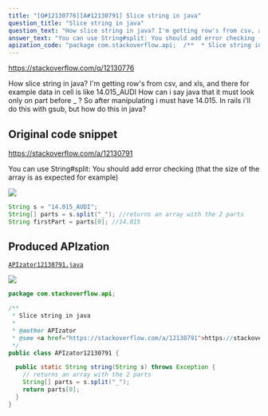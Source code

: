```yaml
---
title: "[Q#12130776][A#12130791] Slice string in java"
question_title: "Slice string in java"
question_text: "How slice string in java? I'm getting row's from csv, and xls, and there for example data in cell is like 14.015_AUDI How can i say java that it must look only on part before _ ? So after manipulating i must have 14.015. In rails i'll do this with gsub, but how do this in java?"
answer_text: "You can use String#split: You should add error checking (that the size of the array is as expected for example)"
apization_code: "package com.stackoverflow.api;  /**  * Slice string in java  *  * @author APIzator  * @see <a href=\"https://stackoverflow.com/a/12130791\">https://stackoverflow.com/a/12130791</a>  */ public class APIzator12130791 {    public static String string(String s) throws Exception {     // returns an array with the 2 parts     String[] parts = s.split(\"_\");     return parts[0];   } }"
---
```


https://stackoverflow.com/q/12130776

How slice string in java? I&#x27;m getting row&#x27;s from csv, and xls, and there for example data in cell is like
14.015_AUDI
How can i say java that it must look only on part before _ ? So after manipulating i must have 14.015. In rails i&#x27;ll do this with gsub, but how do this in java?



## Original code snippet

https://stackoverflow.com/a/12130791

You can use String#split:
You should add error checking (that the size of the array is as expected for example)

<div class="code-logo"><img src="/stackoverflow.png" /></div>

```java
String s = "14.015_AUDI";
String[] parts = s.split("_"); //returns an array with the 2 parts
String firstPart = parts[0]; //14.015
```

## Produced APIzation

[`APIzator12130791.java`](https://github.com/pasqualesalza/apization-temp/raw/main/data/search/APIzator12130791.java)

<div class="code-logo"><img src="/apizator.png" /></div>

```java
package com.stackoverflow.api;

/**
 * Slice string in java
 *
 * @author APIzator
 * @see <a href="https://stackoverflow.com/a/12130791">https://stackoverflow.com/a/12130791</a>
 */
public class APIzator12130791 {

  public static String string(String s) throws Exception {
    // returns an array with the 2 parts
    String[] parts = s.split("_");
    return parts[0];
  }
}

```